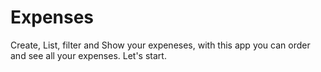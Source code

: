 # Expenses

Create, List, filter and Show your expeneses, with this app you can order and see all your expenses. Let's start.